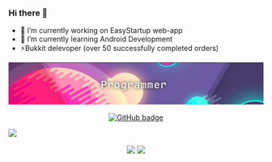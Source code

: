 ### Hi there 👋
- 🔭 I’m currently working on EasyStartup web-app
- 🌱 I’m currently learning Android Development
- ⚡Bukkit delevoper (over 50 successfully completed orders)

<img src="https://raw.githubusercontent.com/htmlcssphpjs/htmlcssphpjs/main/github-banner.png" />

<p align="center">
  <a href="https://github.com/iRedTea?tab=followers">
    <img src="https://img.shields.io/github/followers/iRedTea?label=Followers&logo=GitHub&style=for-the-badge" alt="GitHub badge" />
  </a>
</p>
<p>
  <img src="https://wakatime.com/badge/user/5f36d26a-5e9c-4b05-adc7-d6c1b98d0328.svg" />
</p>


<p align="center">
  <img width="48%" src="https://github-readme-stats.vercel.app/api?username=iRedTea&show_icons=true&theme=tokyonight" />
  <img width="48%" src="https://github-readme-streak-stats.herokuapp.com/?user=iRedTea&theme=tokyonight" />
</p>
